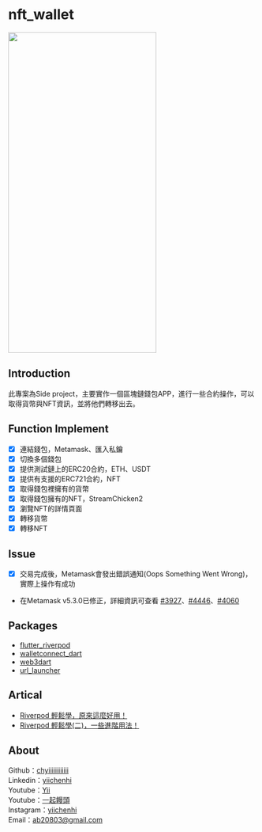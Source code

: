 # nft_wallet

<img src="media/demo.gif" width="300" height="648" />

## Introduction
此專案為Side project，主要實作一個區塊鏈錢包APP，進行一些合約操作，可以取得貨幣與NFT資訊，並將他們轉移出去。

## Function Implement
- [x] 連結錢包，Metamask、匯入私鑰
- [x] 切換多個錢包
- [x] 提供測試鏈上的ERC20合約，ETH、USDT
- [x] 提供有支援的ERC721合約，NFT 
- [x] 取得錢包裡擁有的貨幣
- [x] 取得錢包擁有的NFT，StreamChicken2
- [x] 瀏覽NFT的詳情頁面
- [x] 轉移貨幣
- [x] 轉移NFT

## Issue
- [x] 交易完成後，Metamask會發出錯誤通知(Oops Something Went Wrong)，實際上操作有成功
- 在Metamask v5.3.0已修正，詳細資訊可查看 [#3927](https://github.com/MetaMask/metamask-mobile/issues/3927)、[#4446](https://github.com/MetaMask/metamask-mobile/issues/4446)、[#4060](https://github.com/MetaMask/metamask-mobile/issues/4060) 

## Packages
- [flutter_riverpod](https://pub.dev/packages/flutter_riverpod)
- [walletconnect_dart](https://pub.dev/packages/wallet_connect)
- [web3dart](https://pub.dev/packages/web3dart)
- [url_launcher](https://pub.dev/packages/url_launcher)

## Artical
- [Riverpod 輕鬆學，原來這麼好用！](https://ab20803.medium.com/riverpod-%E8%BC%95%E9%AC%86%E5%AD%B8-%E5%8E%9F%E4%BE%86%E9%80%99%E9%BA%BC%E5%A5%BD%E7%94%A8-7e7b231570bc)
- [Riverpod 輕鬆學(二)，一些進階用法！](https://ab20803.medium.com/riverpod-%E8%BC%95%E9%AC%86%E5%AD%B8-%E4%BA%8C-%E4%B8%80%E4%BA%9B%E9%80%B2%E9%9A%8E%E7%94%A8%E6%B3%95-80acf4f27ef4)

## About
Github：[chyiiiiiiiiiiii](https://github.com/chyiiiiiiiiiiii)<br>
Linkedin：[yiichenhi](https://www.linkedin.com/in/yiichenhi)</br>
Youtube：[Yii](https://www.youtube.com/user/a22601807/videos)<br>
Youtube：[一起饅頭](https://www.youtube.com/channel/UC8-CcCmlIhIGcs9pdxx_BSw/videos])<br>
Instagram：[yiichenhi](https://www.instagram.com/yiichenhi/)<br>
Email：ab20803@gmail.com<br>
